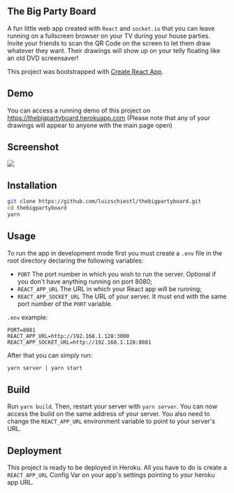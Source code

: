 ## The Big Party Board

A fun little web app created with `React` and `socket.io` that you can leave running on a fullscreen browser on your TV during your house parties. Invite your friends to scan the QR Code on the screen to let them draw whatever they want. Their drawings will show up on your telly floating like an old DVD screensaver!

This project was bootstrapped with [Create React App](https://github.com/facebook/create-react-app).

## Demo

You can access a running demo of this project on https://thebigpartyboard.herokuapp.com
(Please note that any of your drawings will appear to anyone with the main page open)

## Screenshot

![](demogif.gif)

## Installation

```bash
git clone https://github.com/luizschiestl/thebigpartyboard.git
cd thebigpartyboard
yarn
```

## Usage

To run the app in development mode first you must create a `.env` file in the root directory declaring the following variables:

-   `PORT` The port number in which you wish to run the server. Optional if you don't have anything running on port 8080;
-   `REACT_APP_URL` The URL in which your React app will be running;
-   `REACT_APP_SOCKET_URL` The URL of your server. It must end with the same port number of the `PORT` variable.

`.env` example:

```
PORT=8081
REACT_APP_URL=http://192.168.1.128:3000
REACT_APP_SOCKET_URL=http://192.168.1.128:8081
```

After that you can simply run:

```bash
yarn server | yarn start
```

## Build

Run `yarn build`.
Then, restart your server with `yarn server`.
You can now access the build on the same address of your server. You also need to change the `REACT_APP_URL` environment variable to point to your server's URL.

## Deployment

This project is ready to be deployed in Heroku. All you have to do is create a `REACT_APP_URL` Config Var on your app's settings pointing to your heroku app URL.
